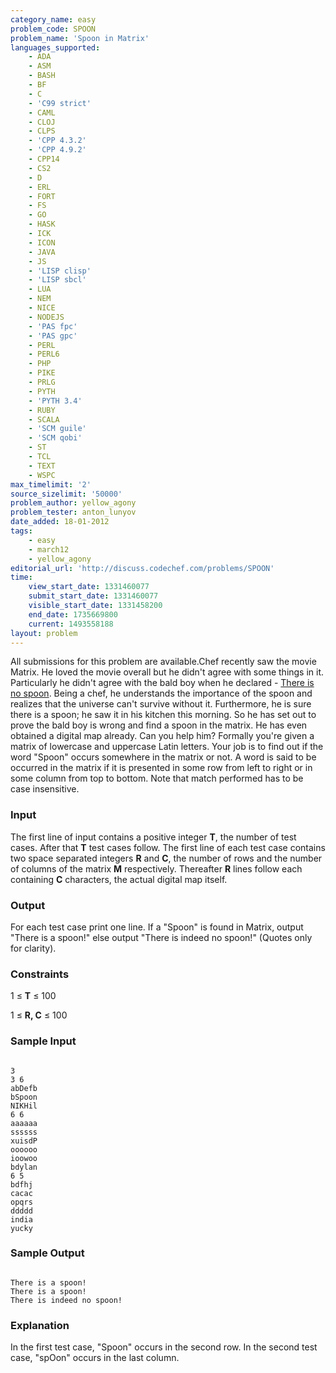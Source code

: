 ```yaml
---
category_name: easy
problem_code: SPOON
problem_name: 'Spoon in Matrix'
languages_supported:
    - ADA
    - ASM
    - BASH
    - BF
    - C
    - 'C99 strict'
    - CAML
    - CLOJ
    - CLPS
    - 'CPP 4.3.2'
    - 'CPP 4.9.2'
    - CPP14
    - CS2
    - D
    - ERL
    - FORT
    - FS
    - GO
    - HASK
    - ICK
    - ICON
    - JAVA
    - JS
    - 'LISP clisp'
    - 'LISP sbcl'
    - LUA
    - NEM
    - NICE
    - NODEJS
    - 'PAS fpc'
    - 'PAS gpc'
    - PERL
    - PERL6
    - PHP
    - PIKE
    - PRLG
    - PYTH
    - 'PYTH 3.4'
    - RUBY
    - SCALA
    - 'SCM guile'
    - 'SCM qobi'
    - ST
    - TCL
    - TEXT
    - WSPC
max_timelimit: '2'
source_sizelimit: '50000'
problem_author: yellow_agony
problem_tester: anton_lunyov
date_added: 18-01-2012
tags:
    - easy
    - march12
    - yellow_agony
editorial_url: 'http://discuss.codechef.com/problems/SPOON'
time:
    view_start_date: 1331460077
    submit_start_date: 1331460077
    visible_start_date: 1331458200
    end_date: 1735669800
    current: 1493558188
layout: problem
---
```

All submissions for this problem are available.Chef recently saw the movie Matrix. He loved the movie overall but he didn't agree with some things in it. Particularly he didn't agree with the bald boy when he declared - [There is no spoon](http://youtu.be/dzm8kTIj_0M). Being a chef, he understands the importance of the spoon and realizes that the universe can't survive without it. Furthermore, he is sure there is a spoon; he saw it in his kitchen this morning. So he has set out to prove the bald boy is wrong and find a spoon in the matrix. He has even obtained a digital map already. Can you help him? Formally you're given a matrix of lowercase and uppercase Latin letters. Your job is to find out if the word "Spoon" occurs somewhere in the matrix or not. A word is said to be occurred in the matrix if it is presented in some row from left to right or in some column from top to bottom. Note that match performed has to be case insensitive.

### Input

The first line of input contains a positive integer **T**, the number of test cases. After that **T** test cases follow. The first line of each test case contains two space separated integers **R** and **C**, the number of rows and the number of columns of the matrix **M** respectively. Thereafter **R** lines follow each containing **C** characters, the actual digital map itself.

### Output

For each test case print one line. If a "Spoon" is found in Matrix, output "There is a spoon!" else output "There is indeed no spoon!" (Quotes only for clarity).

### Constraints

1 ≤ **T** ≤ 100

1 ≤ **R, C** ≤ 100

### Sample Input

```

3
3 6
abDefb
bSpoon
NIKHil
6 6
aaaaaa
ssssss
xuisdP
oooooo
ioowoo
bdylan
6 5
bdfhj
cacac
opqrs
ddddd
india
yucky

```
### Sample Output

```

There is a spoon!
There is a spoon!
There is indeed no spoon!

```
### Explanation

In the first test case, "Spoon" occurs in the second row. In the second test case, "spOon" occurs in the last column.